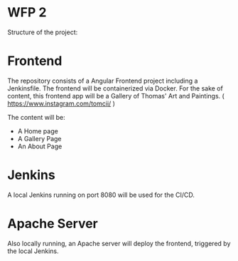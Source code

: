 # WFP 2

Structure of the project:

# Frontend
The repository consists of a Angular Frontend project including a Jenkinsfile. The frontend will be containerized via Docker.
For the sake of content, this frontend app will be a Gallery of Thomas' Art and Paintings. ( https://www.instagram.com/tomcii/ )

The content will be:
- A Home page
- A Gallery Page
- An About Page

# Jenkins
A local Jenkins running on port 8080 will be used for the CI/CD.

# Apache Server
Also locally running, an Apache server will deploy the frontend, triggered by the local Jenkins.

